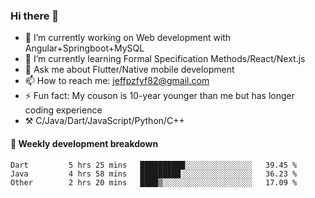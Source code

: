 ### Hi there 👋

- 🔭 I’m currently working on Web development with Angular+Springboot+MySQL
- 🌱 I’m currently learning Formal Specification Methods/React/Next.js
- 💬 Ask me about Flutter/Native mobile development
- 📫 How to reach me: jeffpzfyf82@gmail.com
- ⚡ Fun fact: My couson is 10-year younger than me but has longer coding experience
- ⚒️ C/Java/Dart/JavaScript/Python/C++


#### 📝 Weekly development breakdown

<!--START_SECTION:waka-->

```text
Dart         5 hrs 25 mins   ██████████░░░░░░░░░░░░░░░   39.45 %
Java         4 hrs 58 mins   █████████░░░░░░░░░░░░░░░░   36.23 %
Other        2 hrs 20 mins   ████▒░░░░░░░░░░░░░░░░░░░░   17.09 %
```

<!--END_SECTION:waka-->
